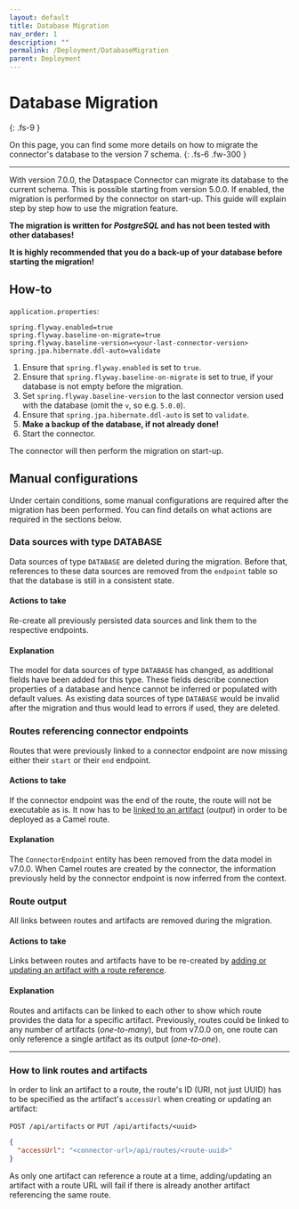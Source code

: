 ```yaml
---
layout: default
title: Database Migration
nav_order: 1
description: ""
permalink: /Deployment/DatabaseMigration
parent: Deployment
---
```


# Database Migration
{: .fs-9 }

On this page, you can find some more details on how to migrate the connector's database to the
version 7 schema.
{: .fs-6 .fw-300 }

---

With version 7.0.0, the Dataspace Connector can migrate its database to the current schema.
This is possible starting from version 5.0.0. If enabled, the migration is performed by the
connector on start-up. This guide will explain step by step how to use the migration feature.

__The migration is written for *PostgreSQL* and has not been tested with other databases!__

__It is highly recommended that you do a back-up of your database before starting the migration!__

## How-to

`application.properties`:
```properties
spring.flyway.enabled=true
spring.flyway.baseline-on-migrate=true
spring.flyway.baseline-version=<your-last-connector-version>
spring.jpa.hibernate.ddl-auto=validate
```

1. Ensure that `spring.flyway.enabled` is set to `true`.
2. Ensure that `spring.flyway.baseline-on-migrate` is set to true, if your database is not empty
   before the migration.
3. Set `spring.flyway.baseline-version` to the last connector version used with the database
   (omit the `v`, so e.g. `5.0.0`).
4. Ensure that `spring.jpa.hibernate.ddl-auto` is set to `validate`.
5. __Make a backup of the database, if not already done!__
6. Start the connector.

The connector will then perform the migration on start-up.

## Manual configurations

Under certain conditions, some manual configurations are required after the migration has been
performed. You can find details on what actions are required in the sections below.

### Data sources with type DATABASE

Data sources of type `DATABASE` are deleted during the migration. Before that, references to these
data sources are removed from the `endpoint` table so that the database is still in a consistent
state.

#### Actions to take

Re-create all previously persisted data sources and link them to the respective endpoints.

#### Explanation

The model for data sources of type `DATABASE` has changed, as additional fields have been added
for this type. These fields describe connection properties of a database and hence cannot be
inferred or populated with default values. As existing data sources of type `DATABASE` would
be invalid after the migration and thus would lead to errors if used, they are deleted.

### Routes referencing connector endpoints

Routes that were previously linked to a connector endpoint are now missing either their
`start` or their `end` endpoint.

#### Actions to take

If the connector endpoint was the end of the route, the route will not be executable as is.
It now has to be [linked to an artifact](#how-to-link-routes-and-artifacts) (*output*) in
order to be deployed as a Camel route.

#### Explanation

The `ConnectorEndpoint` entity has been removed from the data model in v7.0.0. When Camel routes
are created by the connector, the information previously held by the connector endpoint is now
inferred from the context.

### Route output

All links between routes and artifacts are removed during the migration.

#### Actions to take

Links between routes and artifacts have to be re-created by
[adding or updating an artifact with a route reference](#how-to-link-routes-and-artifacts).

#### Explanation

Routes and artifacts can be linked to each other to show which route provides the data for a
specific artifact. Previously, routes could be linked to any number of artifacts (*one-to-many*),
but from v7.0.0 on, one route can only reference a single artifact as its output (*one-to-one*).

---

### How to link routes and artifacts

In order to link an artifact to a route, the route's ID (URI, not just UUID) has to be specified
as the artifact's `accessUrl` when creating or updating an artifact:

`POST /api/artifacts` or `PUT /api/artifacts/<uuid>`

```json
{
  "accessUrl": "<connector-url>/api/routes/<route-uuid>"
}
```

As only one artifact can reference a route at a time, adding/updating an artifact with a route
URL will fail if there is already another artifact referencing the same route.
